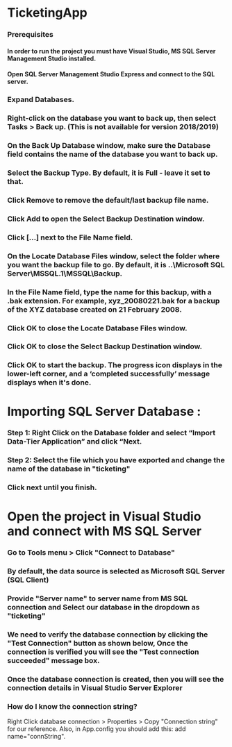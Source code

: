 # TicketingApp

### Prerequisites

#### In order to run the project you must have Visual Studio, MS SQL Server Management Studio installed.

#### Open SQL Server Management Studio Express and connect to the SQL server.
### Expand Databases.
### Right-click on the database you want to back up, then select Tasks > Back up. (This is not available for version 2018/2019)
### On the Back Up Database window, make sure the Database field contains the name of the database you want to back up.
### Select the Backup Type. By default, it is Full - leave it set to that.
### Click Remove to remove the default/last backup file name.
### Click Add to open the Select Backup Destination window.
### Click [...] next to the File Name field.
### On the Locate Database Files window, select the folder where you want the backup file to go. By default, it is ..\Microsoft SQL Server\MSSQL.1\MSSQL\Backup.
### In the File Name field, type the name for this backup, with a .bak extension. For example, xyz_20080221.bak for a backup of the XYZ database created on 21 February 2008.
### Click OK to close the Locate Database Files window.
### Click OK to close the Select Backup Destination window.
### Click OK to start the backup. The progress icon displays in the lower-left corner, and a ‘completed successfully’ message displays when it's done.


# Importing SQL Server Database :
### Step 1: Right Click on the Database folder and select “Import Data-Tier Application” and click “Next.
### Step 2: Select the file which you have exported and change the name of the database in "ticketing"
### Click next until you finish.

# Open the project in Visual Studio and connect with MS SQL Server
### Go to Tools menu > Click "Connect to Database"
### By default, the data source is selected as Microsoft SQL Server (SQL Client)
### Provide "Server name" to server name from MS SQL connection and Select our database in the dropdown as "ticketing"
### We need to verify the database connection by clicking the "Test Connection" button as shown below, Once the connection is verified you will see the "Test connection succeeded" message box.
### Once the database connection is created, then you will see the connection details in Visual Studio Server Explorer
### How do I know the connection string?

Right Click database connection > Properties > Copy "Connection string" for our reference. Also, in App.config you should add this: add name="connString".
###


